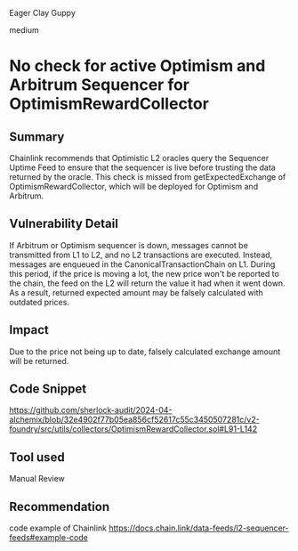 Eager Clay Guppy

medium

# No check for active Optimism and Arbitrum Sequencer for OptimismRewardCollector

## Summary
Chainlink recommends that Optimistic L2 oracles query the Sequencer Uptime Feed to ensure that the sequencer is live before trusting the data returned by the oracle. This check is missed from getExpectedExchange of OptimismRewardCollector, which will be deployed for Optimism and Arbitrum. 

## Vulnerability Detail
If Arbitrum or Optimism sequencer is down, messages cannot be transmitted from L1 to L2, and no L2 transactions are executed. Instead, messages are enqueued in the CanonicalTransactionChain on L1.
During this period, if the price is moving a lot, the new price won't be reported to the chain, the feed on the L2 will return the value it had when it went down.
As a result, returned expected amount may be falsely calculated with outdated prices. 

## Impact
Due to the price not being up to date, falsely calculated exchange amount will be returned.

## Code Snippet
https://github.com/sherlock-audit/2024-04-alchemix/blob/32e4902f77b05ea856cf52617c55c3450507281c/v2-foundry/src/utils/collectors/OptimismRewardCollector.sol#L91-L142

## Tool used

Manual Review

## Recommendation
code example of Chainlink
https://docs.chain.link/data-feeds/l2-sequencer-feeds#example-code
